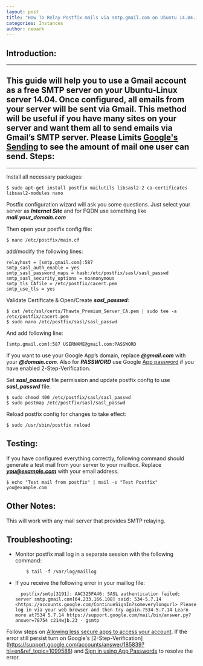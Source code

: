 ```yaml
---
layout: post
title: "How To Relay Postfix mails via smtp.gmail.com on Ubuntu 14.04.1"
categories: Instances
author: neoark
---
```

**Introduction**:
-------------
--------------------------------------
This guide will help you to use a Gmail account as a free SMTP server on your Ubuntu-Linux server 14.04. Once configured, all emails from your server will be sent via Gmail. This method will be useful if you have many sites on your server and want them all to send emails via Gmail’s SMTP server. Please  Limits [Google's Sending](https://support.google.com/a/answer/166852?hl=en) to see the amount of mail one user can send.
**Steps:**
-------
-------------------------------------------
Install all necessary packages:

    $ sudo apt-get install postfix mailutils libsasl2-2 ca-certificates libsasl2-modules nano

Postfix configuration wizard will ask you some questions. Just select your server as ***Internet Site*** and for FQDN use something like ***mail.your_domain.com***

Then open your postfix config file:

    $ nano /etc/postfix/main.cf

add/modify the following lines:

    relayhost = [smtp.gmail.com]:587
    smtp_sasl_auth_enable = yes
    smtp_sasl_password_maps = hash:/etc/postfix/sasl/sasl_passwd
    smtp_sasl_security_options = noanonymous
    smtp_tls_CAfile = /etc/postfix/cacert.pem
    smtp_use_tls = yes

Validate Certificate & Open/Create ***sasl_passwd***:

    $ cat /etc/ssl/certs/Thawte_Premium_Server_CA.pem | sudo tee -a /etc/postfix/cacert.pem 
    $ sudo nano /etc/postfix/sasl/sasl_passwd

And add following line:

    [smtp.gmail.com]:587 USERNAME@gmail.com:PASSWORD

If you want to use your Google App’s domain, replace ***@gmail.com*** with your ***@domain.com***. Also for ***PASSWORD*** use Google [App password](https://support.google.com/accounts/answer/185833?hl=en) if you have enabled 2-Step-Verification. 

Set ***sasl_passwd*** file permission and update postfix config to use ***sasl_passwd*** file:

    $ sudo chmod 400 /etc/postfix/sasl/sasl_passwd
    $ sudo postmap /etc/postfix/sasl/sasl_passwd
Reload postfix config for changes to take effect:

    $ sudo /usr/sbin/postfix reload

Testing:
--------
If you have configured everything correctly, following command should generate a test mail from your server to your mailbox. Replace ***you@example.com*** with your email address.

    $ echo "Test mail from postfix" | mail -s "Test Postfix" you@example.com

Other Notes:
------------
This will work with any mail server that provides SMTP relaying. 

Troubleshooting:
---------------

- Monitor postfix mail log in a separate session with the following command:

		  $ tail -f /var/log/maillog
		  
- If you receive the following error in your maillog file:

	    postfix/smtp[3191]: AAC325FA46: SASL authentication failed; server smtp.gmail.com[64.233.166.108] said: 534-5.7.14 <https://accounts.google.com/ContinueSignIn?someverylongurl> Please log in via your web browser and then try again.?534-5.7.14 Learn more at?534 5.7.14 https://support.google.com/mail/bin/answer.py?answer=78754 c214wjb.23 - gsmtp

Follow steps on [Allowing less secure apps to access your account](https://support.google.com/accounts/answer/6010255). If the error still persist turn on Google's [2-Step-Verification] (https://support.google.com/accounts/answer/185839?hl=en&ref_topic=1099588) and [Sign in using App Passwords](https://support.google.com/accounts/answer/185833?hl=en) to resolve the error.
